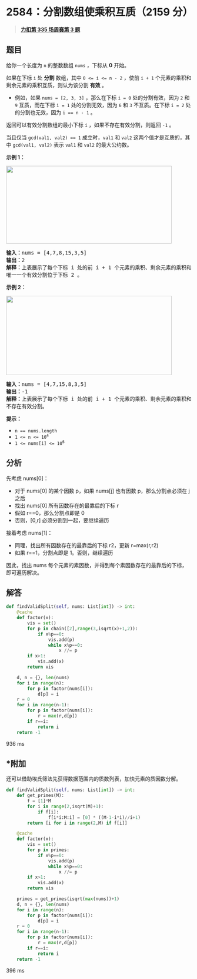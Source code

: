 # 2584：分割数组使乘积互质（2159 分）


> <u>**[力扣第 335 场周赛第 3 题](https://leetcode.cn/problems/split-the-array-to-make-coprime-products/)**</u>

## 题目

<p>给你一个长度为 <code>n</code> 的整数数组 <code>nums</code> ，下标从 <strong>0</strong> 开始。</p>

<p>如果在下标 <code>i</code> 处 <strong>分割</strong> 数组，其中 <code>0 &lt;= i &lt;= n - 2</code> ，使前 <code>i + 1</code> 个元素的乘积和剩余元素的乘积互质，则认为该分割 <strong>有效</strong> 。</p>

<ul>
<li>例如，如果 <code>nums = [2, 3, 3]</code> ，那么在下标 <code>i = 0</code> 处的分割有效，因为 <code>2</code> 和 <code>9</code> 互质，而在下标 <code>i = 1</code> 处的分割无效，因为 <code>6</code> 和 <code>3</code> 不互质。在下标 <code>i = 2</code> 处的分割也无效，因为 <code>i == n - 1</code> 。</li>
</ul>

<p>返回可以有效分割数组的最小下标 <code>i</code> ，如果不存在有效分割，则返回 <code>-1</code> 。</p>

<p>当且仅当 <code>gcd(val1, val2) == 1</code> 成立时，<code>val1</code> 和 <code>val2</code> 这两个值才是互质的，其中 <code>gcd(val1, val2)</code> 表示 <code>val1</code> 和 <code>val2</code> 的最大公约数。</p>



<p><strong>示例 1：</strong></p>

<p><img alt="" src="https://assets.leetcode.com/uploads/2022/12/14/second.PNG" style="width: 450px; height: 211px;" /></p>

<pre>
<strong>输入：</strong>nums = [4,7,8,15,3,5]
<strong>输出：</strong>2
<strong>解释：</strong>上表展示了每个下标 i 处的前 i + 1 个元素的乘积、剩余元素的乘积和它们的最大公约数的值。
唯一一个有效分割位于下标 2 。</pre>

<p><strong>示例 2：</strong></p>

<p><img alt="" src="https://assets.leetcode.com/uploads/2022/12/14/capture.PNG" style="width: 450px; height: 215px;" /></p>

<pre>
<strong>输入：</strong>nums = [4,7,15,8,3,5]
<strong>输出：</strong>-1
<strong>解释：</strong>上表展示了每个下标 i 处的前 i + 1 个元素的乘积、剩余元素的乘积和它们的最大公约数的值。
不存在有效分割。
</pre>



<p><strong>提示：</strong></p>

<ul>
<li><code>n == nums.length</code></li>
<li><code>1 &lt;= n &lt;= 10<sup>4</sup></code></li>
<li><code>1 &lt;= nums[i] &lt;= 10<sup>6</sup></code></li>
</ul>


## 分析

先考虑 nums[0]：
- 对于 nums[0] 的某个因数 p，如果 nums[j] 也有因数 p，那么分割点必须在 j 之后
- 找出 nums[0] 所有因数存在的最靠后的下标 r
- 假如 r==0，那么分割点即是 0
- 否则，[0,r] 必须分割到一起，要继续遍历

接着考虑 nums[1]：
- 同理，找出所有因数存在的最靠后的下标 r2，更新 r=max(r,r2)
- 如果 r==1，分割点即是 1。否则，继续遍历 

因此，找出 nums 每个元素的素因数，并得到每个素因数存在的最靠后的下标，即可遍历解决。


## 解答


```python
def findValidSplit(self, nums: List[int]) -> int:
	@cache
	def factor(x):
		vis = set()
		for p in chain([2],range(3,isqrt(x)+1,2)):
			if x%p==0:
				vis.add(p)
				while x%p==0:
					x //= p
		if x>1:
			vis.add(x)
		return vis

	d, n = {}, len(nums)
	for i in range(n):
		for p in factor(nums[i]):
			d[p] = i
	r = 0
	for i in range(n-1):
		for p in factor(nums[i]):
			r = max(r,d[p])
		if r==i:
			return i
	return -1
```
936 ms

## *附加

还可以借助埃氏筛法先获得数据范围内的质数列表，加快元素的质因数分解。

```python
def findValidSplit(self, nums: List[int]) -> int:
	def get_primes(M):
		f = [1]*M
		for i in range(2,isqrt(M)+1):
			if f[i]:
				f[i*i:M:i] = [0] * ((M-1-i*i)//i+1)
		return [i for i in range(2,M) if f[i]]

	@cache
	def factor(x):
		vis = set()
		for p in primes:
			if x%p==0:
				vis.add(p)
				while x%p==0:
					x //= p
		if x>1:
			vis.add(x)
		return vis

	primes = get_primes(isqrt(max(nums))+1)
	d, n = {}, len(nums)
	for i in range(n):
		for p in factor(nums[i]):
			d[p] = i
	r = 0
	for i in range(n-1):
		for p in factor(nums[i]):
			r = max(r,d[p])
		if r==i:
			return i
	return -1
```
396 ms
